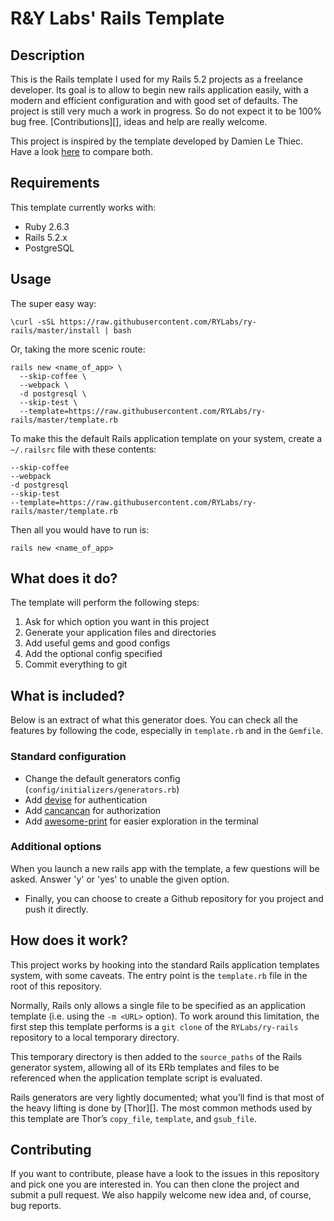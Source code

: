 # R&Y Labs' Rails Template

## Description

This is the Rails template I used for my Rails 5.2 projects as a freelance developer. Its goal is to allow to begin new rails application easily, with a modern and efficient configuration and with good set of defaults. The project is still very much a work in progress. So do not expect it to be 100% bug free. [Contributions][], ideas and help are really welcome.

This project is inspired by the template developed by Damien Le Thiec. Have a look [here](https://github.com/damienlethiec/modern-rails-template) to compare both.

## Requirements

This template currently works with:

* Ruby 2.6.3
* Rails 5.2.x
* PostgreSQL

## Usage

The super easy way:

```
\curl -sSL https://raw.githubusercontent.com/RYLabs/ry-rails/master/install | bash
```

Or, taking the more scenic route:

```
rails new <name_of_app> \
  --skip-coffee \
  --webpack \
  -d postgresql \
  --skip-test \
  --template=https://raw.githubusercontent.com/RYLabs/ry-rails/master/template.rb
```

To make this the default Rails application template on your system, create a `~/.railsrc` file with these contents:

```
--skip-coffee
--webpack
-d postgresql
--skip-test
--template=https://raw.githubusercontent.com/RYLabs/ry-rails/master/template.rb
```

Then all you would have to run is:

```
rails new <name_of_app>
```

## What does it do?

The template will perform the following steps:

1. Ask for which option you want in this project
1. Generate your application files and directories
1. Add useful gems and good configs
1. Add the optional config specified
1. Commit everything to git

## What is included?

Below is an extract of what this generator does. You can check all the features by following the code, especially in `template.rb` and in the `Gemfile`.

### Standard configuration

* Change the default generators config (`config/initializers/generators.rb`)
* Add [devise](https://github.com/plataformatec/devise) for authentication
* Add [cancancan](https://github.com/CanCanCommunity/cancancan) for authorization
* Add [awesome-print](https://github.com/awesome-print/awesome_print) for easier exploration in the terminal

### Additional options

When you launch a new rails app with the template, a few questions will be asked. Answer 'y' or 'yes' to unable the given option.

* Finally, you can choose to create a Github repository for you project and push it directly.

## How does it work?

This project works by hooking into the standard Rails application templates system, with some caveats. The entry point is the `template.rb` file in the root of this repository.

Normally, Rails only allows a single file to be specified as an application template (i.e. using the `-m <URL>` option). To work around this limitation, the first step this template performs is a `git clone` of the `RYLabs/ry-rails` repository to a local temporary directory.

This temporary directory is then added to the `source_paths` of the Rails generator system, allowing all of its ERb templates and files to be referenced when the application template script is evaluated.

Rails generators are very lightly documented; what you’ll find is that most of the heavy lifting is done by [Thor][]. The most common methods used by this template are Thor’s `copy_file`, `template`, and `gsub_file`.

## Contributing

If you want to contribute, please have a look to the issues in this repository and pick one you are interested in. You can then clone the project and submit a pull request. We also happily welcome new idea and, of course, bug reports.